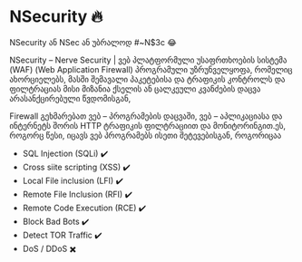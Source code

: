 # NSecurity 🔥

NSecurity ან NSec ან უბრალოდ #~N$3c 😂

NSecurity – Nerve Security | ვებ პლატფორმული უსაფრთხოების სისტემა (WAF) (Web Application Firewall) პროგრამული უზრუნველყოფა, რომელიც ახორციელებს, მასში შემავალი პაკეტებისა და ტრაფიკის კონტროლს და ფილტრაციას მისი მიზანია ქსელის ან ცალკეული კვანძების დაცვა არასანქცირებული წვდომისგან, 

Firewall გეხმარებათ ვებ – პროგრამების დაცვაში, ვებ – აპლიკაციასა და ინტერნეტს შორის HTTP ტრაფიკის ფილტრაციით და მონიტორინგით.ეს, როგორც წესი, იცავს ვებ პროგრამებს ისეთი შეტევებისგან, როგორიცაა

- SQL Injection (SQLi) :heavy_check_mark:
- Cross siite scripting (XSS) :heavy_check_mark:
- Local File inclusion (LFI) :heavy_check_mark:
- Remote File Inclusion (RFI) :heavy_check_mark:
- Remote Code Execution (RCE) :heavy_check_mark:
- Block Bad Bots :heavy_check_mark:
- Detect TOR Traffic :heavy_check_mark:
- DoS / DDoS :heavy_multiplication_x:

